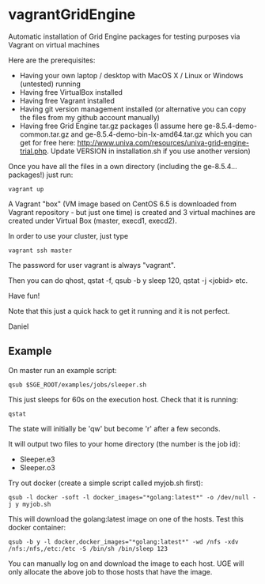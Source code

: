 vagrantGridEngine
=================

Automatic installation of Grid Engine packages for testing purposes via Vagrant on virtual machines

Here are the prerequisites:

- Having your own laptop / desktop with MacOS X / Linux or Windows (untested) running
- Having free VirtualBox installed
- Having free Vagrant installed
- Having git version management installed (or alternative you can copy the files from my github account manually)
- Having free Grid Engine tar.gz packages (I assume here ge-8.5.4-demo-common.tar.gz and ge-8.5.4-demo-bin-lx-amd64.tar.gz which you can get for free here: <http://www.univa.com/resources/univa-grid-engine-trial.php>. Update VERSION in installation.sh if you use another version)

Once you have all the files in a own directory (including the ge-8.5.4... packages!)
just run:

    vagrant up

A Vagrant "box" (VM image based on CentOS 6.5 is downloaded from Vagrant repository - but just one time)
is created and 3 virtual machines are created under Virtual Box (master, execd1, execd2).

In order to use your cluster, just type

    vagrant ssh master

The password for user vagrant is always "vagrant".

Then you can do qhost, qstat -f, qsub -b y sleep 120, qstat -j \<jobid\> etc.

Have fun!

Note that this just a quick hack to get it running and it is not perfect.

Daniel

Example
-------

On master run an example script:

    qsub $SGE_ROOT/examples/jobs/sleeper.sh

This just sleeps for 60s on the execution host. Check that it is running:

    qstat

The state will initially be 'qw' but become 'r' after a few seconds.

It will output two files to your home directory (the number is the job id):

- Sleeper.e3
- Sleeper.o3

Try out docker (create a simple script called myjob.sh first):

    qsub -l docker -soft -l docker_images="*golang:latest*" -o /dev/null -j y myjob.sh

This will download the golang:latest image on one of the hosts. Test this docker container:

    qsub -b y -l docker,docker_images="*golang:latest*" -wd /nfs -xdv /nfs:/nfs,/etc:/etc -S /bin/sh /bin/sleep 123

You can manually log on and download the image to each host. UGE will only allocate the above job to those hosts that have the image.
